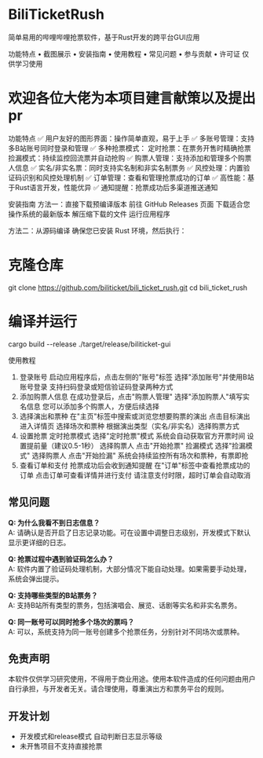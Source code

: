 # BiliTicketRush
简单易用的哔哩哔哩抢票软件，基于Rust开发的跨平台GUI应用

功能特点 • 截图展示 • 安装指南 • 使用教程 • 常见问题 • 参与贡献 • 许可证
仅供学习使用
# 欢迎各位大佬为本项目建言献策以及提出pr
功能特点
✅ 用户友好的图形界面：操作简单直观，易于上手
✅ 多账号管理：支持多B站账号同时登录和管理
✅ 多种抢票模式：
定时抢票：在票务开售时精确抢票
捡漏模式：持续监控回流票并自动抢购
✅ 购票人管理：支持添加和管理多个购票人信息
✅ 实名/非实名票：同时支持实名制和非实名制票务
✅ 风控处理：内置验证码识别和风控处理机制
✅ 订单管理：查看和管理抢票成功的订单
✅ 高性能：基于Rust语言开发，性能优异
✅ 通知提醒：抢票成功后多渠道推送通知


安装指南
方法一：直接下载预编译版本
前往 GitHub Releases 页面
下载适合您操作系统的最新版本
解压缩下载的文件
运行应用程序


方法二：从源码编译
确保您已安装 Rust 环境，然后执行：
# 克隆仓库
git clone https://github.com/biliticket/bili_ticket_rush.git
cd bili_ticket_rush

# 编译并运行
cargo build --release
./target/release/biliticket-gui


使用教程
1. 登录账号
启动应用程序后，点击左侧的"账号"标签
选择"添加账号"并使用B站账号登录
支持扫码登录或短信验证码登录两种方式
2. 添加购票人信息
在成功登录后，点击"购票人管理"
选择"添加购票人"填写实名信息
您可以添加多个购票人，方便后续选择
3. 选择演出和票种
在"主页"标签中搜索或浏览您想要购票的演出
点击目标演出进入详情页
选择场次和票种
根据演出类型（实名/非实名）选择购票方式
4. 设置抢票
定时抢票模式
选择"定时抢票"模式
系统会自动获取官方开票时间
设置提前量（建议0.5-1秒）
选择购票人
点击"开始抢票"
捡漏模式
选择"捡漏模式"
选择购票人
点击"开始捡漏"
系统会持续监控所有场次和票种，有票即抢
5. 查看订单和支付
抢票成功后会收到通知提醒
在"订单"标签中查看抢票成功的订单
点击订单可查看详情并进行支付
请注意支付时限，超时订单会自动取消

## 常见问题

**Q: 为什么我看不到日志信息？**  
A: 请确认是否开启了日志记录功能。可在设置中调整日志级别，开发模式下默认显示更详细的日志。

**Q: 抢票过程中遇到验证码怎么办？**  
A: 软件内置了验证码处理机制，大部分情况下能自动处理。如果需要手动处理，系统会弹出提示。

**Q: 支持哪些类型的B站票务？**  
A: 支持B站所有类型的票务，包括演唱会、展览、话剧等实名和非实名票务。

**Q: 同一账号可以同时抢多个场次的票吗？**  
A: 可以，系统支持为同一账号创建多个抢票任务，分别针对不同场次或票种。

## 免责声明

本软件仅供学习研究使用，不得用于商业用途。使用本软件造成的任何问题由用户自行承担，与开发者无关。请合理使用，尊重演出方和票务平台的规则。

## 开发计划

- 开发模式和release模式 自动判断日志显示等级
- 未开售项目不支持直接抢票
